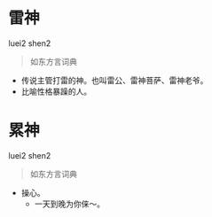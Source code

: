 # 雷神
luei2 shen2
> 如东方言词典
- 传说主管打雷的神。也叫雷公、雷神菩萨、雷神老爷。
- 比喻性格暴躁的人。

# 累神
luei2 shen2
> 如东方言词典
- 操心。
  - 一天到晚为你俫～。
